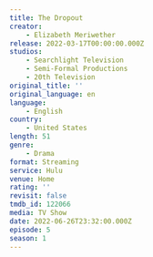 ```yaml
---
title: The Dropout
creator:
    - Elizabeth Meriwether
release: 2022-03-17T00:00:00.000Z
studios:
    - Searchlight Television
    - Semi-Formal Productions
    - 20th Television
original_title: ''
original_language: en
language:
    - English
country:
    - United States
length: 51
genre:
    - Drama
format: Streaming
service: Hulu
venue: Home
rating: ''
revisit: false
tmdb_id: 122066
media: TV Show
date: 2022-06-26T23:32:00.000Z
episode: 5
season: 1
---
```

